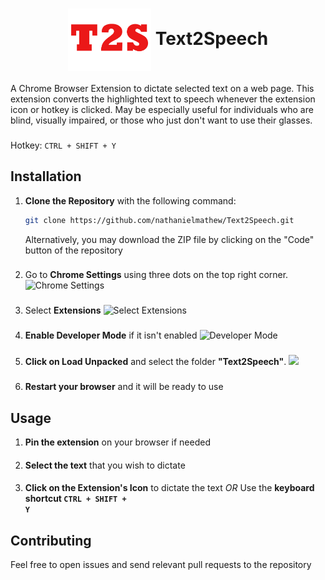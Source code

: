 <h1 align="center">
<img src="./speech.png" align="center" height="100px"></img>
Text2Speech
</h1>
A Chrome Browser Extension to dictate selected text on a web page. This extension converts the highlighted text to speech whenever the extension icon or hotkey is clicked. May be especially useful for individuals who are blind, visually impaired, or those who just don't want to use their glasses.

###
 Hotkey: <code>CTRL + SHIFT + Y</code>

## Installation
1. **Clone the Repository** with the following command:
    ```sh
    git clone https://github.com/nathanielmathew/Text2Speech.git
    ```

    Alternatively, you may download the ZIP file by clicking on the "Code" button of the repository 
###
2. Go to **Chrome Settings** using three dots on the top right corner. 
![Chrome Settings](https://cdnblog.webkul.com/blog/wp-content/uploads/2019/07/15065417/1-2.png)
###
3. Select **Extensions**
![Select Extensions](https://cdnblog.webkul.com/blog/wp-content/uploads/2019/07/15065541/2-3.png)
###
4. **Enable Developer Mode** if it isn't enabled 
![Developer Mode](https://cdnblog.webkul.com/blog/wp-content/uploads/2019/07/15065714/3-2.png)
###
5. **Click on Load Unpacked** and select the folder **"Text2Speech"**.
![](https://cdnblog.webkul.com/blog/wp-content/uploads/2019/07/15065849/4-3.png)
###
6. **Restart your browser** and it will be ready to use

## Usage
1. **Pin the extension** on your browser if needed
####
2. **Select the text** that you wish to dictate
####
3. **Click on the Extension's Icon** to dictate the text
*OR*
Use the **keyboard shortcut <code>CTRL + SHIFT + Y</code>**

## Contributing

Feel free to open issues and send relevant pull requests to the repository
